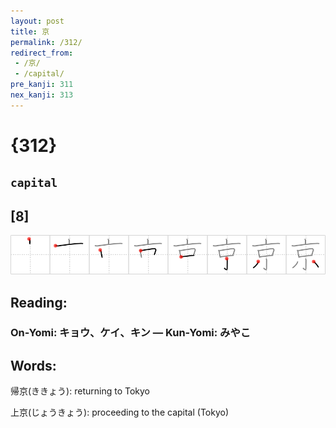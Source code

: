 ```yaml
---
layout: post
title: 京
permalink: /312/
redirect_from:
 - /京/
 - /capital/
pre_kanji: 311
nex_kanji: 313
---
```


# {312}

## `capital`

## [8]

<div class="stroke"><img src="../images/E4BAAC.png" /></div>

## Reading:

### On-Yomi: キョウ、ケイ、キン &mdash; Kun-Yomi: みやこ

## Words:

帰京(ききょう): returning to Tokyo

上京(じょうきょう): proceeding to the capital (Tokyo)
